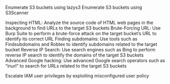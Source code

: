 Enumerate S3 buckets using lazys3
Enumerate S3 buckets using S3Scanner

Inspecting HTML: Analyze the source code of HTML web pages in the background to find URLs to the target S3 buckets
Brute-Forcing URL: Use Burp Suite to perform a brute-force attack on the target bucket’s URL to identify its correct URL
Finding subdomains: Use tools such as Findsubdomains and Robtex to identify subdomains related to the target bucket
Reverse IP Search: Use search engines such as Bing to perform reverse IP search to identify the domains of the target S3 buckets
Advanced Google hacking: Use advanced Google search operators such as “inurl” to search for URLs related to the target S3 buckets

Escalate IAM user privileges by exploiting misconfigured user policy
